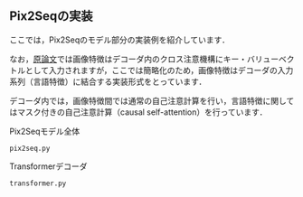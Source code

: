 ## Pix2Seqの実装

ここでは，Pix2Seqのモデル部分の実装例を紹介しています．

なお，[原論文](https://arxiv.org/abs/2109.10852)では画像特徴はデコーダ内のクロス注意機構にキー・バリューベクトルとして入力されますが，ここでは簡略化のため，画像特徴はデコーダの入力系列（言語特徴）に結合する実装形式をとっています．

デコーダ内では，画像特徴間では通常の自己注意計算を行い，言語特徴に関してはマスク付きの自己注意計算（causal self-attention）を行っています．

Pix2Seqモデル全体
```
pix2seq.py
```

Transformerデコーダ
```
transformer.py
```
